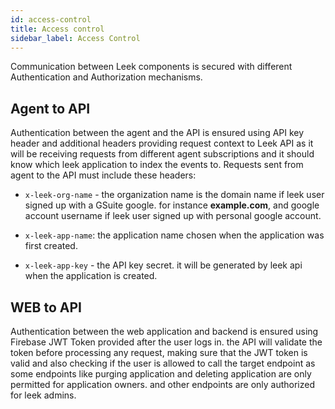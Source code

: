 ```yaml
---
id: access-control
title: Access control
sidebar_label: Access Control
---
```


Communication between Leek components is secured with different Authentication and Authorization mechanisms.

## Agent to API

Authentication between the agent and the API is ensured using API key header and additional headers providing request 
context to Leek API as it will be receiving requests from different agent subscriptions and it should know which leek 
application to index the events to. Requests sent from agent to the API must include these headers:
                        
- `x-leek-org-name` - the organization name is the domain name if leek user signed up with a GSuite google. for instance 
**example.com**, and google account username if leek user signed up with personal google account.

- `x-leek-app-name`: the application name chosen when the application was first created.

- `x-leek-app-key` - the API key secret. it will be generated by leek api when the application is created.

## WEB to API

Authentication between the web application and backend is ensured using Firebase JWT Token provided after the user logs 
in. the API will validate the token before processing any request, making sure that the JWT token is valid and also 
checking if the user is allowed to call the target endpoint as some endpoints like purging application and deleting 
application are only permitted for application owners. and other endpoints are only authorized for leek admins.